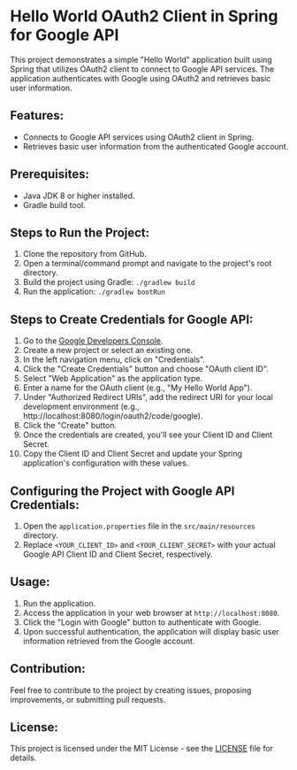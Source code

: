 # Hello World OAuth2 Client in Spring for Google API

This project demonstrates a simple "Hello World" application built using Spring that utilizes OAuth2 client to connect to Google API services. The application authenticates with Google using OAuth2 and retrieves basic user information.

## Features:
- Connects to Google API services using OAuth2 client in Spring.
- Retrieves basic user information from the authenticated Google account.

## Prerequisites:
- Java JDK 8 or higher installed.
- Gradle build tool.

## Steps to Run the Project:
1. Clone the repository from GitHub.
2. Open a terminal/command prompt and navigate to the project's root directory.
3. Build the project using Gradle: `./gradlew build`
4. Run the application: `./gradlew bootRun`

## Steps to Create Credentials for Google API:
1. Go to the [Google Developers Console](https://console.developers.google.com/).
2. Create a new project or select an existing one.
3. In the left navigation menu, click on "Credentials".
4. Click the "Create Credentials" button and choose "OAuth client ID".
5. Select "Web Application" as the application type.
6. Enter a name for the OAuth client (e.g., "My Hello World App").
7. Under "Authorized Redirect URIs", add the redirect URI for your local development environment (e.g., http://localhost:8080/login/oauth2/code/google).
8. Click the "Create" button.
9. Once the credentials are created, you'll see your Client ID and Client Secret.
10. Copy the Client ID and Client Secret and update your Spring application's configuration with these values.

## Configuring the Project with Google API Credentials:
1. Open the `application.properties` file in the `src/main/resources` directory.
2. Replace `<YOUR_CLIENT_ID>` and `<YOUR_CLIENT_SECRET>` with your actual Google API Client ID and Client Secret, respectively.

## Usage:
1. Run the application.
2. Access the application in your web browser at `http://localhost:8080`.
3. Click the "Login with Google" button to authenticate with Google.
4. Upon successful authentication, the application will display basic user information retrieved from the Google account.

## Contribution:
Feel free to contribute to the project by creating issues, proposing improvements, or submitting pull requests.

## License:
This project is licensed under the MIT License - see the [LICENSE](LICENSE) file for details.
